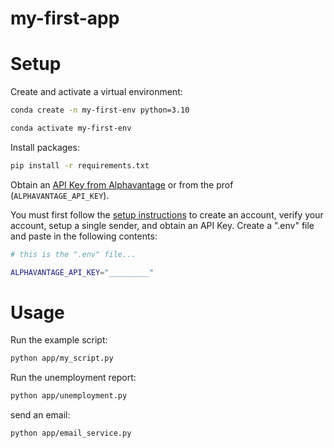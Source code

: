 # my-first-app

# Setup

Create and activate a virtual environment:

```sh
conda create -n my-first-env python=3.10

conda activate my-first-env
```


Install packages:

```sh
pip install -r requirements.txt
```

Obtain an [API Key from Alphavantage](https://www.alphavantage.co/support/#api-key) or from the prof (`ALPHAVANTAGE_API_KEY`).



You must first follow the [setup instructions](https://github.com/prof-rossetti/intro-to-python/blob/main/notes/python/packages/sendgrid.md) to create an account, verify your account, setup a single sender, and obtain an API Key.
Create a ".env" file and paste in the following contents:

```sh
# this is the ".env" file...

ALPHAVANTAGE_API_KEY="_________"
```

# Usage

Run the example script:

```sh
python app/my_script.py
```

Run the unemployment report:
```sh
python app/unemployment.py
```

send an email:

```sh
python app/email_service.py
